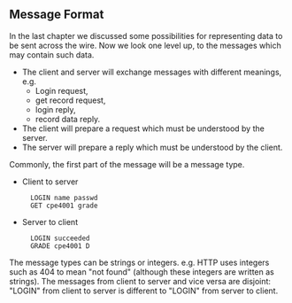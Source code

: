 ## Message Format

In the last chapter we discussed some possibilities for representing data to be sent across the wire. Now we look one level up, to the messages which may contain such data.

* The client and server will exchange messages with different meanings, e.g.
    * Login request,
    * get record request,
    * login reply,
    * record data reply. 
* The client will prepare a request which must be understood by  the server.
* The server will prepare a reply which must be understood by the client. 

Commonly, the first part of the message will be a message type.

* Client to server

        LOGIN name passwd
        GET cpe4001 grade
          

* Server to client

        LOGIN succeeded
        GRADE cpe4001 D
          

The message types can be strings or integers. e.g. HTTP uses integers such as 404 to mean "not found" (although these integers are written as strings). The messages from client to server and vice versa are disjoint: "LOGIN" from client to server is different to "LOGIN" from server to client. 
